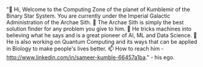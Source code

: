 "👋 Hi, Welcome to the Computing Zone of the planet of Kumblemir of the Binary Star System. You are currently under the Imperial Galactic Administration  of the Archae Sith.
 👀 The Archae Sith is simply the best solution finder for any problem you give to him.
 🌱 He tricks machines into believing what he says and is a great pioneer of AI, ML and Data Science.
 💞️ He is also working on Quantum Computing and its ways that can be applied in Biology to make people's lives better.
 📫 How to reach him - http://www.linkedin.com/in/sameer-kumble-66457a1ba."
                                                                                          - his ego.
<!---
SameerKumble/SameerKumble is a ✨ special ✨ repository because its `README.md` (this file) appears on your GitHub profile.
You can click the Preview link to take a look at your changes.
--->
